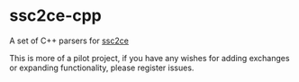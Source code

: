 # ssc2ce-cpp
A set of C++ parsers for [ssc2ce](https://github.com/olned/ssc2ce-python)

This is more of a pilot project, if you have any wishes for adding exchanges or expanding functionality, please register issues.
